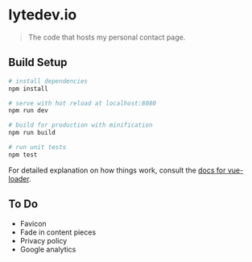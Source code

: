 # lytedev.io

> The code that hosts my personal contact page.

## Build Setup

``` bash
# install dependencies
npm install

# serve with hot reload at localhost:8080
npm run dev

# build for production with minification
npm run build

# run unit tests
npm test
```

For detailed explanation on how things work, consult the [docs for vue-loader](http://vuejs.github.io/vue-loader).

## To Do

* Favicon
* Fade in content pieces
* Privacy policy
* Google analytics

